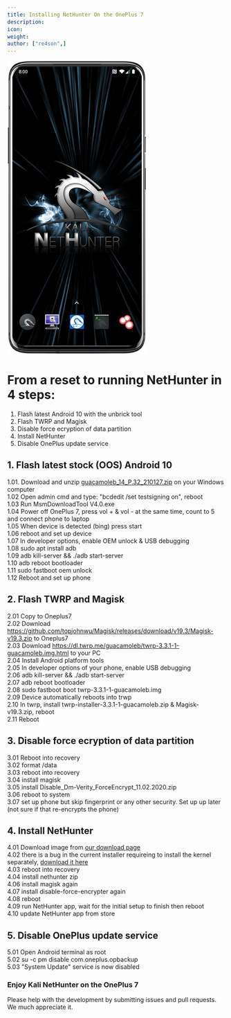 ```yaml
---
title: Installing NetHunter On the OnePlus 7
description:
icon:
weight:
author: ["re4son",]
---
```


![](one-plus-7p.png)

# From a reset to running NetHunter in 4 steps:
  
1. Flash latest Android 10 with the unbrick tool
2. Flash TWRP and Magisk
3. Disable force ecryption of data partition
4. Install NetHunter
5. Disable OnePlus update service
  
## 1. Flash latest stock (OOS) Android 10
  
1.01.	Download and unzip [guacamoleb_14_P.32_210127.zip](https://build.nethunter.com/contributors/re4son/guacamole/guacamoleb_14_P.32_210127.zip) on your Windows computer  
1.02	Open admin cmd and type: "bcdedit /set testsigning on", reboot  
1.03	Run MsmDownloadTool V4.0.exe  
1.04	Power off OnePlus 7, press vol + & vol - at the same time, count to 5 and connect phone to laptop  
1.05	When device is detected (bing) press start  
1.06	reboot and set up device  
1.07	In developer options, enable OEM unlock & USB debugging  
1.08	sudo apt install adb  
1.09	adb kill-server && ./adb start-server  
1.10	adb reboot bootloader  
1.11	sudo fastboot oem unlock  
1.12	Reboot and set up phone  
  
## 2. Flash TWRP and Magisk
  
2.01	Copy to Oneplus7  
2.02	Download https://github.com/topjohnwu/Magisk/releases/download/v19.3/Magisk-v19.3.zip to Oneplus7  
2.03	Download https://dl.twrp.me/guacamoleb/twrp-3.3.1-1-guacamoleb.img.html to your PC  
2.04	Install Android platform tools  
2.05	In developer options of your phone, enable USB debugging  
2.06	adb kill-server && ./adb start-server  
2.07	adb reboot bootloader  
2.08	sudo fastboot boot twrp-3.3.1-1-guacamoleb.img  
2.09	Device automatically reboots into trwp  
2.10	In twrp, install twrp-installer-3.3.1-1-guacamoleb.zip & Magisk-v19.3.zip, reboot  
2.11	Reboot  
  
## 3. Disable force ecryption of data partition
  
3.01	Reboot into recovery  
3.02	format /data  
3.03	reboot into recovery  
3.04	install magisk  
3.05	install Disable_Dm-Verity_ForceEncrypt_11.02.2020.zip  
3.06	reboot to system  
3.07	set up phone but skip fingerprint or any other security. Set up up later (not sure if that re-encrypts the phone)  
  
## 4. Install NetHunter
  
4.01	Download image from [our download page](/get-kali/#kali-mobile)  
4.02    there is a bug in the current installer requireing to install the kernel separately, [download it here](https://build.nethunter.com/contributors/re4son/guacamole/kernel-nethunter-2021.3-oneplus7-oos-ten.zip)  
4.03	reboot into recovery  
4.04	install nethunter zip  
4.06    install magisk again  
4.07	install disable-force-encrypter again  
4.08    reboot  
4.09	run NetHunter app, wait for the initial setup to finish then reboot  
4.10	update NetHunter app from store  
  
## 5. Disable OnePlus update service
  
5.01	Open Android terminal as root  
5.02	su -c pm disable com.oneplus.opbackup  
5.03	"System Update" service is now disabled  
  
### Enjoy Kali NetHunter on the OnePlus 7  
  
  
Please help with the development by submitting issues and pull requests. We much appreciate it.
